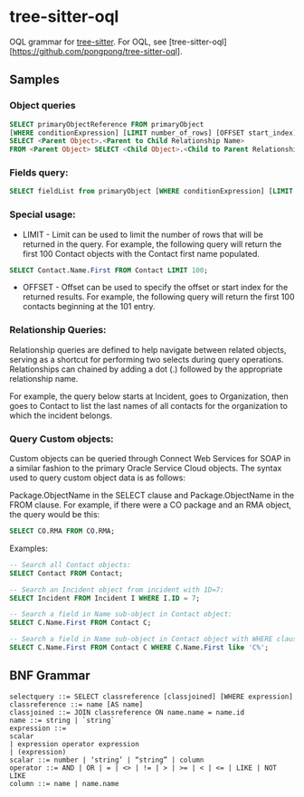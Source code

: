 # tree-sitter-oql

OQL grammar for [tree-sitter](https://github.com/tree-sitter/tree-sitter). For OQL, see [tree-sitter-oql][https://github.com/pongpong/tree-sitter-oql].

[tree-sitter]: https://github.com/tree-sitter/tree-sitter
[tree-sitter-oql]: https://github.com/PongPong/tree-sitter-oql

## Samples

### Object queries

```sql
SELECT primaryObjectReference FROM primaryObject
[WHERE conditionExpression] [LIMIT number_of_rows] [OFFSET start_index]
SELECT <Parent Object>.<Parent to Child Relationship Name>
FROM <Parent Object> SELECT <Child Object>.<Child to Parent Relationship Name> FROM <Child Object>
```

### Fields query:

```sql
SELECT fieldList from primaryObject [WHERE conditionExpression] [LIMIT number_of_rows] [OFFSET start_index]
```

### Special usage:

-   LIMIT - Limit can be used to limit the number of rows that will be returned in the query. For example, the following query will return the first 100 Contact objects with the Contact first name populated.

```sql
SELECT Contact.Name.First FROM Contact LIMIT 100;
```

-   OFFSET - Offset can be used to specify the offset or start index for the returned results. For example, the following query will return the first 100 contacts beginning at the 101 entry.

### Relationship Queries:

Relationship queries are defined to help navigate between related objects, serving as a shortcut for performing two selects during query operations. Relationships can chained by adding a dot (.) followed by the appropriate relationship name. 

For example, the query below starts at Incident, goes to Organization, then goes to Contact to list the last names of all contacts for the organization to which the incident belongs.

### Query Custom objects:

Custom objects can be queried through Connect Web Services for SOAP in a similar fashion to the primary Oracle Service Cloud objects. The syntax used to query custom object data is as follows: 

Package.ObjectName in the SELECT clause and Package.ObjectName in the FROM clause. 
For example, if there were a CO package and an RMA object, the query would be this:

```sql
SELECT CO.RMA FROM CO.RMA;
```

Examples:

```sql
-- Search all Contact objects:
SELECT Contact FROM Contact;
```

```sql
-- Search an Incident object from incident with 1D=7:
SELECT Incident FROM Incident I WHERE I.ID = 7;
```

```sql
-- Search a field in Name sub-object in Contact object:
SELECT C.Name.First FROM Contact C;
```

```sql
-- Search a field in Name sub-object in Contact object with WHERE clause:
SELECT C.Name.First FROM Contact C WHERE C.Name.First like 'C%';
```

## BNF Grammar

```
select­query ::= SELECT class­reference [class­joined] [WHERE expression]
class­reference ::= name [AS name]
class­joined ::= JOIN class­reference ON name.name = name.id
name ::= string | `string`
expression ::=
scalar
| expression operator expression
| (expression)
scalar ::= number | ‘string’ | “string” | column
operator ::= AND | OR | = | <> | != | > | >= | < | <= | LIKE | NOT LIKE
column ::= name | name.name
```
